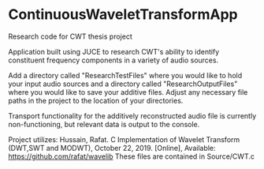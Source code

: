 # ContinuousWaveletTransformApp
Research code for CWT thesis project

Application built using JUCE to research CWT's ability to identify constituent frequency components in a variety of audio sources.

Add a directory called "ResearchTestFiles" where you would like to hold your input audio sources and a directory called "ResearchOutputFiles" where you would like to save your additive files.  Adjust any necessary file paths in the project to the location of your directories.

Transport functionality for the additively reconstructed audio file is currently non-functioning, but relevant data is output to the console.

Project utilizes: Hussain, Rafat. C Implementation of Wavelet Transform (DWT,SWT and MODWT), October 22, 2019. [Online], Available: https://github.com/rafat/wavelib
These files are contained in Source/CWT.c

